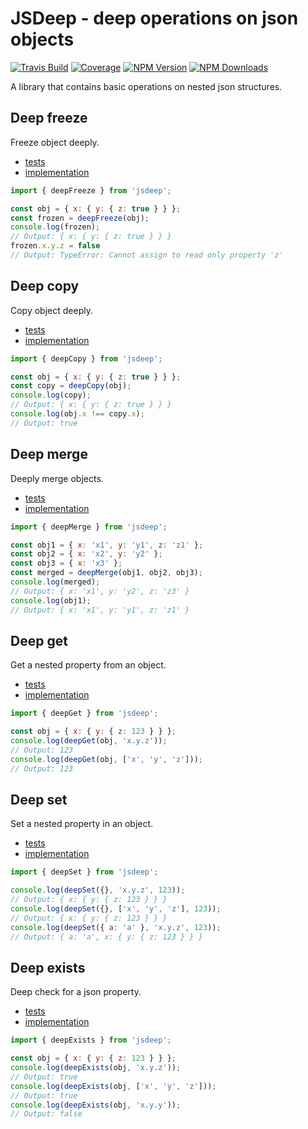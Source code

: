 # JSDeep - deep operations on json objects

[![Travis Build](https://img.shields.io/travis/coditorium/nodejs-jsdeep.svg?style=flat-square)](https://travis-ci.org/coditorium/nodejs-jsdeep)
[![Coverage](https://img.shields.io/coveralls/coditorium/nodejs-jsdeep.svg)](https://coveralls.io/github/coditorium/nodejs-jsdeep)
[![NPM Version](https://img.shields.io/npm/v/jsdeep.svg?style=flat-square)](http://npm.im/jsdeep)
[![NPM Downloads](https://img.shields.io/npm/dm/jsdeep.svg?style=flat-square)](http://npm-stat.com/charts.html?package=jsdeep)

A library that contains basic operations on nested json structures.

## Deep freeze

Freeze object deeply.

- [tests](test/deepFreeze.spec.js)
- [implementation](lib/deepFreeze.js)

```js
import { deepFreeze } from 'jsdeep';

const obj = { x: { y: { z: true } } };
const frozen = deepFreeze(obj);
console.log(frozen);
// Output: { x: { y: { z: true } } }
frozen.x.y.z = false
// Output: TypeError: Cannot assign to read only property 'z'
```

## Deep copy

Copy object deeply.

- [tests](test/deepCopy.spec.js)
- [implementation](lib/deepCopy.js)

```js
import { deepCopy } from 'jsdeep';

const obj = { x: { y: { z: true } } };
const copy = deepCopy(obj);
console.log(copy);
// Output: { x: { y: { z: true } } }
console.log(obj.x !== copy.x);
// Output: true
```

## Deep merge

Deeply merge objects.

- [tests](test/deepMerge.spec.js)
- [implementation](lib/deepMerge.js)

```js
import { deepMerge } from 'jsdeep';

const obj1 = { x: 'x1', y: 'y1', z: 'z1' };
const obj2 = { x: 'x2', y: 'y2' };
const obj3 = { x: 'x3' };
const merged = deepMerge(obj1, obj2, obj3);
console.log(merged);
// Output: { x: 'x1', y: 'y2', z: 'z3' }
console.log(obj1);
// Output: { x: 'x1', y: 'y1', z: 'z1' }
```

## Deep get

Get a nested property from an object.

- [tests](test/deepGet.spec.js)
- [implementation](lib/deepGet.js)

```js
import { deepGet } from 'jsdeep';

const obj = { x: { y: { z: 123 } } };
console.log(deepGet(obj, 'x.y.z'));
// Output: 123
console.log(deepGet(obj, ['x', 'y', 'z']));
// Output: 123
```

## Deep set

Set a nested property in an object.

- [tests](test/deepSet.spec.js)
- [implementation](lib/deepSet.js)

```js
import { deepSet } from 'jsdeep';

console.log(deepSet({}, 'x.y.z', 123));
// Output: { x: { y: { z: 123 } } }
console.log(deepSet({}, ['x', 'y', 'z'], 123));
// Output: { x: { y: { z: 123 } } }
console.log(deepSet({ a: 'a' }, 'x.y.z', 123));
// Output: { a: 'a', x: { y: { z: 123 } } }
```

## Deep exists

Deep check for a json property.

- [tests](test/deepExists.spec.js)
- [implementation](lib/deepExists.js)

```js
import { deepExists } from 'jsdeep';

const obj = { x: { y: { z: 123 } } };
console.log(deepExists(obj, 'x.y.z'));
// Output: true
console.log(deepExists(obj, ['x', 'y', 'z']));
// Output: true
console.log(deepExists(obj, 'x.y.y'));
// Output: false
```
